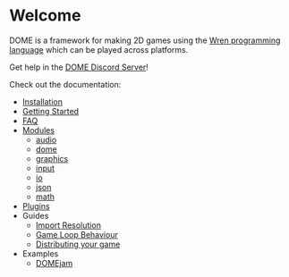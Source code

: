Welcome
============

DOME is a framework for making 2D games using the [Wren programming language](http://wren.io) which can be played across platforms.

Get help in the [DOME Discord Server](https://discord.gg/Py96zeH)!

Check out the documentation:

* [Installation](installation)
* [Getting Started](getting-started)
* [FAQ](faq)
* [Modules](modules/)
  * [audio](modules/audio)
  * [dome](modules/dome)
  * [graphics](modules/graphics)
  * [input](modules/input)
  * [io](modules/io)
  * [json](modules/json)
  * [math](modules/math)
* [Plugins](plugins/)
* Guides
  * [Import Resolution](guides/module-imports)
  * [Game Loop Behaviour](guides/game-loop)
  * [Distributing your game](guides/distribution)
* Examples
  * [DOMEjam](https://itch.io/jam/domejam)
